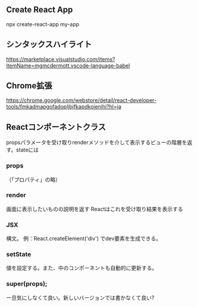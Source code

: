 
## Create React App
npx create-react-app my-app

## シンタックスハイライト
https://marketplace.visualstudio.com/items?itemName=mgmcdermott.vscode-language-babel

## Chrome拡張
https://chrome.google.com/webstore/detail/react-developer-tools/fmkadmapgofadopljbjfkapdkoienihi?hl=ja

## Reactコンポーネントクラス
propsパラメータを受け取りrenderメソッドを介して表示するビューの階層を返す。stateには

### props
（「プロパティ」の略）

### render
画面に表示したいものの説明を返す
Reactはこれを受け取り結果を表示する

### JSX
構文。
例：React.createElement('div') でdev要素を生成できる。

### setState
値を設定する。また、中のコンポーネントも自動的に更新する。

### super(props);
一旦気にしなくて良い。新しいバージョンでは書かなくて良い?
